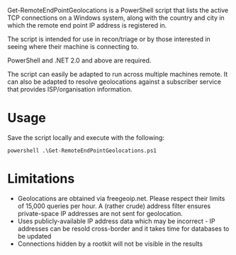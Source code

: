 Get-RemoteEndPointGeolocations is a PowerShell script that lists the active TCP connections on a Windows system, along with the country and city in which the remote end point IP address is registered in.

The script is intended for use in recon/triage or by those interested in seeing where their machine is connecting to.

PowerShell and .NET 2.0 and above are required.

The script can easily be adapted to run across multiple machines remote. It can also be adapted to resolve geolocations against a subscriber service that provides ISP/organisation information.

# Usage
Save the script locally and execute with the following:
```
powershell .\Get-RemoteEndPointGeolocations.ps1
```

# Limitations
* Geolocations are obtained via freegeoip.net. Please respect their limits of 15,000 queries per hour. A (rather crude) address filter ensures private-space IP addresses are not sent for geolocation.
* Uses publicly-available IP address data which may be incorrect - IP addresses can be resold cross-border and it takes time for databases to be updated
* Connections hidden by a rootkit will not be visible in the results
